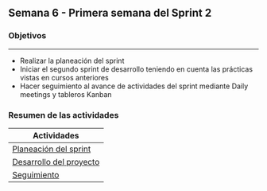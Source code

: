 ## Semana 6 - Primera semana del Sprint 2

### Objetivos
---

* Realizar la planeación del sprint
* Iniciar el segundo sprint de desarrollo teniendo en cuenta las prácticas vistas en cursos anteriores
* Hacer seguimiento al avance de actividades del sprint mediante Daily meetings y tableros Kanban
 
### Resumen de las actividades

| Actividades   |
|---------------|
|[Planeación del sprint](https://avargas20.github.io/MISW-Procesos/semanas/sprint2/semana6/s6_planeacion_sprint)  |
|[Desarrollo del proyecto](https://avargas20.github.io/MISW-Procesos/semanas/sprint2/semana6/s6_desarrollo)|
|[Seguimiento](https://avargas20.github.io/MISW-Procesos/semanas/sprint2/semana6/s6_seguimiento)|
